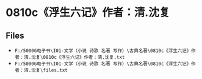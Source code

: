 # 0810c《浮生六记》作者：清.沈复

## Files

- `F:/5000G电子书\I01-文学（小说 诗歌 名著 写作）\古典名著\0810c《浮生六记》作者：清.沈复\0810c《浮生六记》作者：清.沈复.txt`
- `F:/5000G电子书\I01-文学（小说 诗歌 名著 写作）\古典名著\0810c《浮生六记》作者：清.沈复\files.txt`
